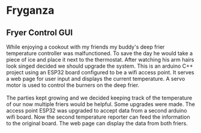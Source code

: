 # Fryganza

## Fryer Control GUI

While enjoying a cookout with my friends my buddy's deep frier temperature controller was malfunctioned. To save the day he would take a piece of ice and place it next to the thermostat. After watching his arm hairs look singed decided we should upgrade the system. This is an  arduino C++ project using an ESP32 board configured to be a wifi access point. It serves a web page for  user input and displays the current temperature. A servo motor is used to control the burners on the deep  frier.
<br><br>
The parties kept growing and we decided keeping track of the temperature of our now multiple friers would be helpful. Some upgrades were made. The access point ESP32 was upgraded to accept data from a second arduino wifi board. Now the second temperature reporter can feed the information to the original board. The web page can display the data from both friers. <br><br>